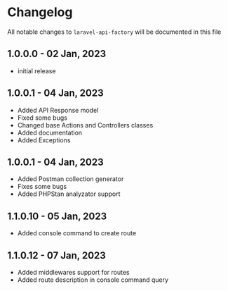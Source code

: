 # Changelog

All notable changes to `laravel-api-factory` will be documented in this file

## 1.0.0.0 - 02 Jan, 2023

- initial release

## 1.0.0.1 - 04 Jan, 2023

- Added API Response model
- Fixed some bugs
- Changed base Actions and Controllers classes
- Added documentation
- Added Exceptions

## 1.0.0.1 - 04 Jan, 2023
- Added Postman collection generator
- Fixes some bugs
- Added PHPStan analyzator support

## 1.1.0.10 - 05 Jan, 2023
- Added console command to create route

## 1.1.0.12 - 07 Jan, 2023
- Added middlewares support for routes
- Added route description in console command query 
